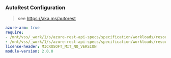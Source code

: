 ### AutoRest Configuration

> see https://aka.ms/autorest

``` yaml
azure-arm: true
require:
- /mnt/vss/_work/1/s/azure-rest-api-specs/specification/workloads/resource-manager/readme.md
- /mnt/vss/_work/1/s/azure-rest-api-specs/specification/workloads/resource-manager/readme.go.md
license-header: MICROSOFT_MIT_NO_VERSION
module-version: 2.0.0

```